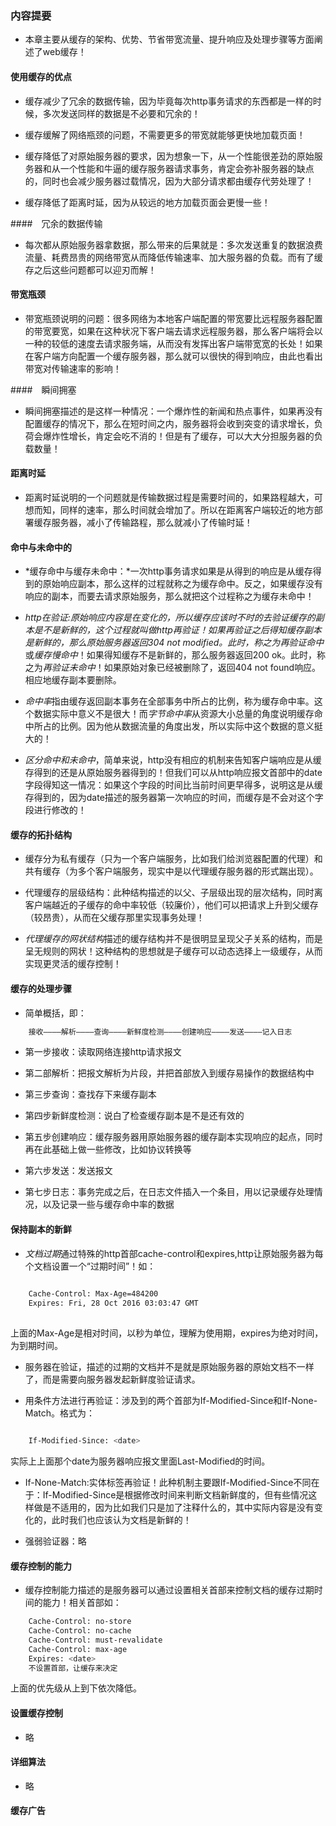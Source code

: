 ### 内容提要

* 本章主要从缓存的架构、优势、节省带宽流量、提升响应及处理步骤等方面阐述了web缓存！

#### 使用缓存的优点

* 缓存减少了冗余的数据传输，因为毕竟每次http事务请求的东西都是一样的时候，多次发送同样的数据是不必要和冗余的！

* 缓存缓解了网络瓶颈的问题，不需要更多的带宽就能够更快地加载页面！

* 缓存降低了对原始服务器的要求，因为想象一下，从一个性能很差劲的原始服务器和从一个性能和牛逼的缓存服务器请求事务，肯定会弥补服务器的缺点的，同时也会减少服务器过载情况，因为大部分请求都由缓存代劳处理了！

* 缓存降低了距离时延，因为从较远的地方加载页面会更慢一些！

####　冗余的数据传输

* 每次都从原始服务器拿数据，那么带来的后果就是：多次发送重复的数据浪费流量、耗费昂贵的网络带宽从而降低传输速率、加大服务器的负载。而有了缓存之后这些问题都可以迎刃而解！

#### 带宽瓶颈

* 带宽瓶颈说明的问题：很多网络为本地客户端配置的带宽要比远程服务器配置的带宽要宽，如果在这种状况下客户端去请求远程服务器，那么客户端将会以一种的较低的速度去请求服务端，从而没有发挥出客户端带宽宽的长处！如果在客户端方向配置一个缓存服务器，那么就可以很快的得到响应，由此也看出带宽对传输速率的影响！


####　瞬间拥塞

* 瞬间拥塞描述的是这样一种情况：一个爆炸性的新闻和热点事件，如果再没有配置缓存的情况下，那么在短时间之内，服务器将会收到突变的请求增长，负荷会爆炸性增长，肯定会吃不消的！但是有了缓存，可以大大分担服务器的负载数量！


#### 距离时延

* 距离时延说明的一个问题就是传输数据过程是需要时间的，如果路程越大，可想而知，同样的速率，那么时间就会增加了。所以在距离客户端较近的地方部署缓存服务器，减小了传输路程，那么就减小了传输时延！

#### 命中与未命中的

* *缓存命中与缓存未命中：*一次http事务请求如果是从得到的响应是从缓存得到的原始响应副本，那么这样的过程就称之为缓存命中。反之，如果缓存没有响应的副本，而要去请求原始服务，那么就把这个过程称之为缓存未命中！

* *http在验证:*原始响应内容是在变化的，所以缓存应该时不时的去验证缓存的副本是不是新鲜的，这个过程就叫做http再验证！如果再验证之后得知缓存副本是新鲜的，那么原始服务器返回304 not modified。此时，称之为*再验证命中*或*缓存慢命中*！如果得知缓存不是新鲜的，那么服务器返回200 ok。此时，称之为*再验证未命中*！如果原始对象已经被删除了，返回404 not found响应。相应地缓存副本要删除。


* *命中率*指由缓存返回副本事务在全部事务中所占的比例，称为缓存命中率。这个数据实际中意义不是很大！而*字节命中率*从资源大小总量的角度说明缓存命中所占的比例。因为他从数据流量的角度出发，所以实际中这个数据的意义挺大的！

* *区分命中和未命中*，简单来说，http没有相应的机制来告知客户端响应是从缓存得到的还是从原始服务器得到的！但我们可以从http响应报文首部中的date字段得知这一情况：如果这个字段的时间比当前时间更早得多，说明这是从缓存得到的，因为date描述的服务器第一次响应的时间，而缓存是不会对这个字段进行修改的！


#### 缓存的拓扑结构

* 缓存分为私有缓存（只为一个客户端服务，比如我们给浏览器配置的代理）和共有缓存（为多个客户端服务，现实中是以代理缓存服务器的形式踹出现）。

* 代理缓存的层级结构：此种结构描述的以父、子层级出现的层次结构，同时离客户端越近的子缓存的命中率较低（较廉价），他们可以把请求上升到父缓存（较昂贵），从而在父缓存那里实现事务处理！

* *代理缓存的网状结构*描述的缓存结构并不是很明显呈现父子关系的结构，而是呈无规则的网状！这种结构的思想就是子缓存可以动态选择上一级缓存，从而实现更灵活的缓存控制！

#### 缓存的处理步骤

* 简单概括，即：

``` bash
	接收————解析————查询————新鲜度检测————创建响应————发送————记入日志

```

* 第一步接收：读取网络连接http请求报文

* 第二部解析：把报文解析为片段，并把首部放入到缓存易操作的数据结构中

* 第三步查询：查找存下来缓存副本

* 第四步新鲜度检测：说白了检查缓存副本是不是还有效的

* 第五步创建响应：缓存服务器用原始服务器的缓存副本实现响应的起点，同时再在此基础上做一些修改，比如协议转换等

* 第六步发送：发送报文

* 第七步日志：事务完成之后，在日志文件插入一个条目，用以记录缓存处理情况，以及记录一些与缓存命中率的数据


#### 保持副本的新鲜

* *文档过期*通过特殊的http首部cache-control和expires,http让原始服务器为每个文档设置一个“过期时间”！如：

``` bash
	
	Cache-Control: Max-Age=484200
	Expires: Fri, 28 Oct 2016 03:03:47 GMT
	
```

上面的Max-Age是相对时间，以秒为单位，理解为使用期，expires为绝对时间，为到期时间。

* 服务器在验证，描述的过期的文档并不是就是原始服务器的原始文档不一样了，而是需要向服务器发起新鲜度验证请求。

* 用条件方法进行再验证：涉及到的两个首部为If-Modified-Since和If-None-Match。格式为：

``` bash

	If-Modified-Since: <date>

```
实际上上面那个date为服务器响应报文里面Last-Modified的时间。

* If-None-Match:实体标签再验证！此种机制主要跟If-Modified-Since不同在于：If-Modified-Since是根据修改时间来判断文档新鲜度的，但有些情况这样做是不适用的，因为比如我们只是加了注释什么的，其中实际内容是没有变化的，此时我们也应该认为文档是新鲜的！

* 强弱验证器：略

#### 缓存控制的能力

* 缓存控制能力描述的是服务器可以通过设置相关首部来控制文档的缓存过期时间的能力！相关首部如：

``` bash
	Cache-Control: no-store
	Cache-Control: no-cache
	Cache-Control: must-revalidate
	Cache-Control: max-age
	Expires: <date>
	不设置首部，让缓存来决定

```

上面的优先级从上到下依次降低。

#### 设置缓存控制

* 略

#### 详细算法

* 略

#### 缓存广告